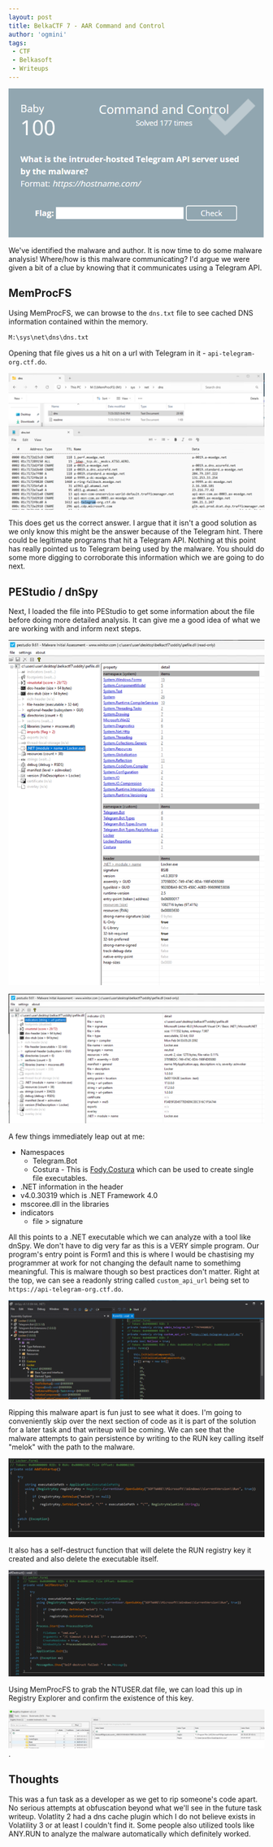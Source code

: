 ```yaml
---
layout: post
title: BelkaCTF 7 - AAR Command and Control
author: 'ogmini'
tags:
 - CTF
 - Belkasoft
 - Writeups
---
```


![Task](/images/BelkaCTF7/Task5.png)

We've identified the malware and author. It is now time to do some malware analysis! Where/how is this malware communicating? I'd argue we were given a bit of a clue by knowing that it communicates using a Telegram API.

## MemProcFS

Using MemProcFS, we can browse to the `dns.txt` file to see cached DNS information contained within the memory.

~~~ cmd
M:\sys\net\dns\dns.txt
~~~

Opening that file gives us a hit on a url with Telegram in it - `api-telegram-org.ctf.do`.

![dns.txt](/images/BelkaCTF7/Task5-1.png)

This does get us the correct answer. I argue that it isn't a good solution as we only know this might be the answer because of the Telegram hint. There could be legitimate programs that hit a Telegram API. Nothing at this point has really pointed us to Telegram being used by the malware. You should do some more digging to corroborate this information which we are going to do next.

## PEStudio / dnSpy

Next, I loaded the file into PEStudio to get some information about the file before doing more detailed analysis. It can give me a good idea of what we are working with and inform next steps.

![PEStudio](/images/BelkaCTF7/Task5-2.png)

![PEStudio - Indicators](/images/BelkaCTF7/Task5-3.png)

A few things immediately leap out at me:

- Namespaces
  - Telegram.Bot
  - Costura - This is [Fody.Costura](https://github.com/Fody/Costura) which can be used to create single file executables.
- .NET information in the header
- v4.0.30319 which is .NET Framework 4.0
- mscoree.dll in the libraries
- indicators
  - file > signature

All this points to a .NET executable which we can analyze with a tool like dnSpy. We don't have to dig very far as this is a VERY simple program. Our program's entry point is Form1 and this is where I would be chastising my programmer at work for not changing the default name to somethimg meaningful. This is malware though so best practices don't matter. Right at the top, we can see a readonly string called `custom_api_url` being set to `https://api-telegram-org.ctf.do`.  

![dnSpy](/images/BelkaCTF7/Task5-4.png)

Ripping this malware apart is fun just to see what it does. I'm going to conveniently skip over the next section of code as it is part of the solution for a later task and that writeup will be coming. We can see that the malware attempts to gain persistence by writing to the RUN key calling itself "melok" with the path to the malware.

![Persistence](/images/BelkaCTF7/Task5-5.png)

It also has a self-destruct function that will delete the RUN registry key it created and also delete the executable itself.

![Self Destruct](/images/BelkaCTF7/Task5-6.png)

Using MemProcFS to grab the NTUSER.dat file, we can load this up in Registry Explorer and confirm the existence of this key.

![Run Registry Key](/images/BelkaCTF7/Task5-7.png).

## Thoughts

This was a fun task as a developer as we get to rip someone's code apart. No serious attempts at obfuscation beyond what we'll see in the future task writeup. Volatlity 2 had a dns cache plugin which I do not believe exists in Volatility 3 or at least I couldn't find it. Some people also utilized tools like ANY.RUN to analyze the malware automatically which definitely worked.
